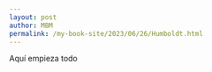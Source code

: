 ```yaml
---
layout: post
author: MBM
permalink: /my-book-site/2023/06/26/Humboldt.html
---
```


Aquí empieza todo 

